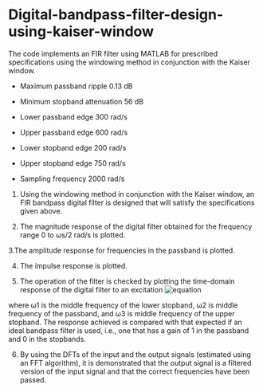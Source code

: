 # Digital-bandpass-filter-design-using-kaiser-window

The code implements an FIR filter using MATLAB for prescribed specifications using the windowing method in conjunction with the Kaiser window.

* Maximum passband ripple 0.13 dB

* Minimum stopband attenuation  56 dB

* Lower passband edge 300  rad/s

* Upper passband edge 600  rad/s

* Lower stopband edge 200  rad/s

* Upper stopband edge 750  rad/s

* Sampling frequency  2000  rad/s

1. Using the windowing method in conjunction with the Kaiser window, an
FIR bandpass digital filter is designed that will satisfy the specifications given above.

2. The magnitude response of the digital filter obtained for the frequency range
0 to ωs/2 rad/s is plotted.

3.The amplitude response for frequencies in the passband is plotted.

4. The impulse response is plotted.

5. The operation of the filter is checked by plotting the time-domain response of the digital filter to an excitation
![equation](http://i64.tinypic.com/2tnyf.png)

where
ω1 is the middle frequency of the lower stopband,
ω2 is middle frequency of the passband, and
ω3 is middle frequency of the upper stopband. 
The response  achieved is compared with that expected if an ideal bandpass filter is used, i.e.,
one that has a gain of 1 in the passband and 0 in the stopbands. 

6. By using the DFTs of the input and the output signals (estimated using an FFT algorithm), it is demonstrated that the output signal is a filtered version of the
input signal and that the correct frequencies have been passed.
